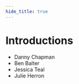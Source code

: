 ```yaml
---
hide_title: true
---
```


# Introductions

- Danny Chapman
- Ben Balter
- Jessica Teal
- Julie Herron

